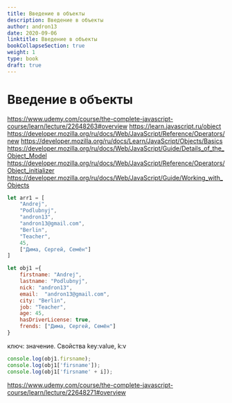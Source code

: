 ```yaml
---
title: Введение в объекты
description: Введение в объекты
author: andron13
date: 2020-09-06
linktitle: Введение в объекты
bookCollapseSection: true
weight: 1
type: book
draft: true
---
```


# Введение в объекты

https://www.udemy.com/course/the-complete-javascript-course/learn/lecture/22648263#overview
https://learn.javascript.ru/object
https://developer.mozilla.org/ru/docs/Web/JavaScript/Reference/Operators/new
https://developer.mozilla.org/ru/docs/Learn/JavaScript/Objects/Basics
https://developer.mozilla.org/ru/docs/Web/JavaScript/Guide/Details_of_the_Object_Model
https://developer.mozilla.org/ru/docs/Web/JavaScript/Reference/Operators/Object_initializer
https://developer.mozilla.org/ru/docs/Web/JavaScript/Guide/Working_with_Objects

````js
let arr1 = [
    "Andrej",
    "Podlubnyj",
    "andron13",
    "andron13@gmail.com",
    "Berlin",
    "Teacher",
    45,
    ["Дима, Сергей, Семён"]
]
````

````js
let obj1 ={
    firstname: "Andrej",
    lastname: "Podlubnyj",
    nick: "andron13",
    email:  "andron13@gmail.com",
    city: "Berlin",
    job: "Teacher",
    age: 45,
    hasDriverLicense: true,
    frends: ["Дима, Сергей, Семён"]
}
````

ключ: значение. Свойства
key:value, k:v
````js
console.log(obj1.firsname);
console.log(obj1['firsname']);
console.log(obj1['firsname' + i]);
````
https://www.udemy.com/course/the-complete-javascript-course/learn/lecture/22648271#overview


